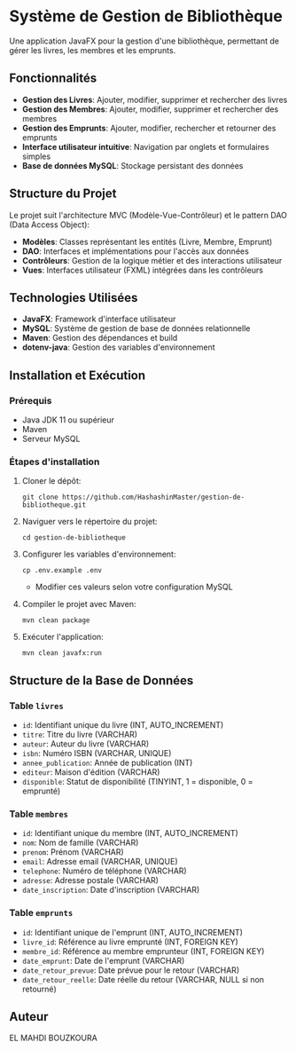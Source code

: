 # Système de Gestion de Bibliothèque

Une application JavaFX pour la gestion d'une bibliothèque, permettant de gérer les livres, les membres et les emprunts.

## Fonctionnalités

- **Gestion des Livres**: Ajouter, modifier, supprimer et rechercher des livres
- **Gestion des Membres**: Ajouter, modifier, supprimer et rechercher des membres
- **Gestion des Emprunts**: Ajouter, modifier, rechercher et retourner des emprunts
- **Interface utilisateur intuitive**: Navigation par onglets et formulaires simples
- **Base de données MySQL**: Stockage persistant des données

## Structure du Projet

Le projet suit l'architecture MVC (Modèle-Vue-Contrôleur) et le pattern DAO (Data Access Object):

- **Modèles**: Classes représentant les entités (Livre, Membre, Emprunt)
- **DAO**: Interfaces et implémentations pour l'accès aux données
- **Contrôleurs**: Gestion de la logique métier et des interactions utilisateur
- **Vues**: Interfaces utilisateur (FXML) intégrées dans les contrôleurs

## Technologies Utilisées

- **JavaFX**: Framework d'interface utilisateur
- **MySQL**: Système de gestion de base de données relationnelle
- **Maven**: Gestion des dépendances et build
- **dotenv-java**: Gestion des variables d'environnement

## Installation et Exécution

### Prérequis

- Java JDK 11 ou supérieur
- Maven
- Serveur MySQL

### Étapes d'installation

1. Cloner le dépôt:
   ```
   git clone https://github.com/HashashinMaster/gestion-de-bibliotheque.git
   ```

2. Naviguer vers le répertoire du projet:
   ```
   cd gestion-de-bibliotheque
   ```

3. Configurer les variables d'environnement:
   ```
   cp .env.example .env
   ```
   - Modifier ces valeurs selon votre configuration MySQL

4. Compiler le projet avec Maven:
   ```
   mvn clean package
   ```

5. Exécuter l'application:
   ```
   mvn clean javafx:run
   ```

## Structure de la Base de Données

### Table `livres`
- `id`: Identifiant unique du livre (INT, AUTO_INCREMENT)
- `titre`: Titre du livre (VARCHAR)
- `auteur`: Auteur du livre (VARCHAR)
- `isbn`: Numéro ISBN (VARCHAR, UNIQUE)
- `annee_publication`: Année de publication (INT)
- `editeur`: Maison d'édition (VARCHAR)
- `disponible`: Statut de disponibilité (TINYINT, 1 = disponible, 0 = emprunté)

### Table `membres`
- `id`: Identifiant unique du membre (INT, AUTO_INCREMENT)
- `nom`: Nom de famille (VARCHAR)
- `prenom`: Prénom (VARCHAR)
- `email`: Adresse email (VARCHAR, UNIQUE)
- `telephone`: Numéro de téléphone (VARCHAR)
- `adresse`: Adresse postale (VARCHAR)
- `date_inscription`: Date d'inscription (VARCHAR)

### Table `emprunts`
- `id`: Identifiant unique de l'emprunt (INT, AUTO_INCREMENT)
- `livre_id`: Référence au livre emprunté (INT, FOREIGN KEY)
- `membre_id`: Référence au membre emprunteur (INT, FOREIGN KEY)
- `date_emprunt`: Date de l'emprunt (VARCHAR)
- `date_retour_prevue`: Date prévue pour le retour (VARCHAR)
- `date_retour_reelle`: Date réelle du retour (VARCHAR, NULL si non retourné)



## Auteur

EL MAHDI BOUZKOURA

